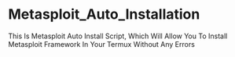 # Metasploit_Auto_Installation
This Is Metasploit Auto Install Script, Which Will Allow You To Install Metasploit Framework In Your Termux Without Any Errors
